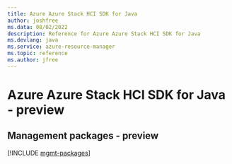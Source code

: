 ```yaml
---
title: Azure Azure Stack HCI SDK for Java
author: joshfree
ms.data: 08/02/2022
description: Reference for Azure Azure Stack HCI SDK for Java
ms.devlang: java
ms.service: azure-resource-manager
ms.topic: reference
ms.author: jfree
---
```

# Azure Azure Stack HCI SDK for Java - preview

## Management packages - preview
[!INCLUDE [mgmt-packages](azure-stack-hci-mgmt-index.md)]